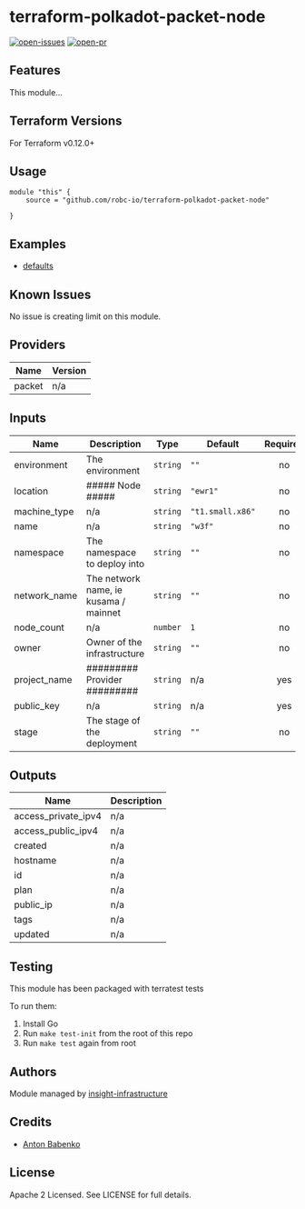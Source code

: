 # terraform-polkadot-packet-node

[![open-issues](https://img.shields.io/github/issues-raw/robc-io/terraform-polkadot-packet-node?style=for-the-badge)](https://github.com/robc-io/terraform-polkadot-packet-node/issues)
[![open-pr](https://img.shields.io/github/issues-pr-raw/robc-io/terraform-polkadot-packet-node?style=for-the-badge)](https://github.com/robc-io/terraform-polkadot-packet-node/pulls)

## Features

This module...

## Terraform Versions

For Terraform v0.12.0+

## Usage

```
module "this" {
    source = "github.com/robc-io/terraform-polkadot-packet-node"

}
```
## Examples

- [defaults](https://github.com/robc-io/terraform-polkadot-packet-node/tree/master/examples/defaults)

## Known  Issues
No issue is creating limit on this module.

<!-- BEGINNING OF PRE-COMMIT-TERRAFORM DOCS HOOK -->
## Providers

| Name | Version |
|------|---------|
| packet | n/a |

## Inputs

| Name | Description | Type | Default | Required |
|------|-------------|------|---------|:-----:|
| environment | The environment | `string` | `""` | no |
| location | ##### Node ##### | `string` | `"ewr1"` | no |
| machine\_type | n/a | `string` | `"t1.small.x86"` | no |
| name | n/a | `string` | `"w3f"` | no |
| namespace | The namespace to deploy into | `string` | `""` | no |
| network\_name | The network name, ie kusama / mainnet | `string` | `""` | no |
| node\_count | n/a | `number` | `1` | no |
| owner | Owner of the infrastructure | `string` | `""` | no |
| project\_name | ######### Provider ######### | `string` | n/a | yes |
| public\_key | n/a | `string` | n/a | yes |
| stage | The stage of the deployment | `string` | `""` | no |

## Outputs

| Name | Description |
|------|-------------|
| access\_private\_ipv4 | n/a |
| access\_public\_ipv4 | n/a |
| created | n/a |
| hostname | n/a |
| id | n/a |
| plan | n/a |
| public\_ip | n/a |
| tags | n/a |
| updated | n/a |

<!-- END OF PRE-COMMIT-TERRAFORM DOCS HOOK -->

## Testing
This module has been packaged with terratest tests

To run them:

1. Install Go
2. Run `make test-init` from the root of this repo
3. Run `make test` again from root

## Authors

Module managed by [insight-infrastructure](https://github.com/robc-io)

## Credits

- [Anton Babenko](https://github.com/antonbabenko)

## License

Apache 2 Licensed. See LICENSE for full details.